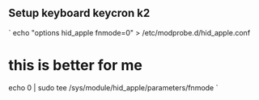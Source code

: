 ## Setup keyboard keycron k2

`
echo "options hid_apple fnmode=0" > /etc/modprobe.d/hid_apple.conf

# this is better for me
echo 0 | sudo tee /sys/module/hid_apple/parameters/fnmode
`


